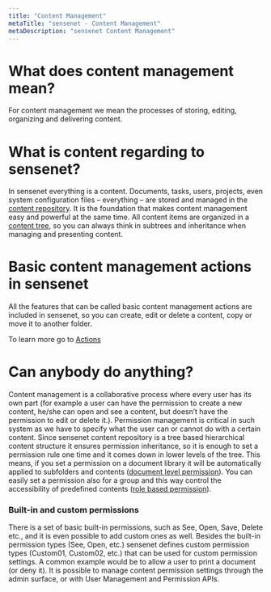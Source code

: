 ```yaml
---
title: "Content Management"
metaTitle: "sensenet - Content Management"
metaDescription: "sensenet Content Management"
---
```


# What does content management mean?

For content management we mean the processes of storing, editing, organizing and delivering content.

# What is content regarding to sensenet?
In sensenet everything is a content. Documents, tasks, users, projects, even system configuration files – everything – are stored and managed in the [content repository](/concepts/content-repository). It is the foundation that makes content management easy and powerful at the same time. All content items are organized in a [content tree](/concepts/content-tree), so you can always think in subtrees and inheritance when managing and presenting content.

# Basic content management actions in sensenet

All the features that can be called basic content management actions are included in sensenet, so you can create, edit or delete a content, copy or move it to another folder.

To learn more go to [Actions](/concepts/actions)

# Can anybody do anything?

Content management is a collaborative process where every user has its own part (for example a user can have the permission to create a new content, he/she can open and see a content, but doesn’t have the permission to edit or delete it.). Permission management is critical in such system as we have to specify what the user can or cannot do with a certain content.
Since sensenet content repository is a tree based hierarchical content structure it ensures permission inheritance, so it is enough to set a permission rule one time and it comes down in lower levels of the tree. This means, if you set a permission on a document library it will be automatically applied to subfolders and contents ([document level permission](/concepts/document-level-permissions)). You can easily set a permission also for a group and this way control the accessibility of predefined contents ([role based permission](/concepts/role-based-permissions)).

### Built-in and custom permissions
There is a set of basic built-in permissions, such as See, Open, Save, Delete etc., and it is even possible to add custom ones as well.
Besides the built-in permission types (See, Open, etc.) sensenet defines custom permission types (Custom01, Custom02, etc.) that can be used for custom permission settings. A common example would be to allow a user to print a document (or deny it).
It is possible to manage content permission settings through the admin surface, or with User Management and Permission APIs.
